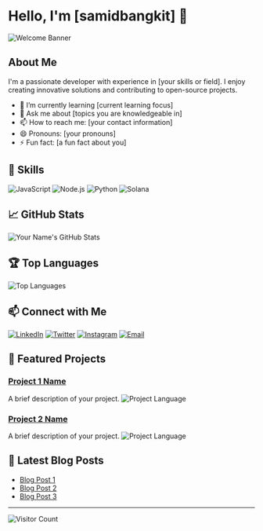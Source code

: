 # Hello, I'm [samidbangkit] 👋

![Welcome Banner]([https://your-image-link.com/banner.png](https://i.ibb.co.com/WFQLmyD/github-header-image.png))

## About Me

I'm a passionate developer with experience in [your skills or field]. I enjoy creating innovative solutions and contributing to open-source projects. 

- 🌱 I’m currently learning [current learning focus]
- 💬 Ask me about [topics you are knowledgeable in]
- 📫 How to reach me: [your contact information]
- 😄 Pronouns: [your pronouns]
- ⚡ Fun fact: [a fun fact about you]

## 🚀 Skills

![JavaScript](https://img.shields.io/badge/-JavaScript-F7DF1E?style=flat&logo=javascript&logoColor=black)
![Node.js](https://img.shields.io/badge/-Node.js-339933?style=flat&logo=node.js&logoColor=white)
![Python](https://img.shields.io/badge/-Python-3776AB?style=flat&logo=python&logoColor=white)
![Solana](https://img.shields.io/badge/-Solana-00FFA3?style=flat&logo=solana&logoColor=white)

## 📈 GitHub Stats

![Your Name's GitHub Stats](https://github-readme-stats.vercel.app/api?username=smdbngkt&show_icons=true&theme=radical)

## 🏆 Top Languages

![Top Languages](https://github-readme-stats.vercel.app/api/top-langs/?username=smdbngkt&layout=compact&theme=radical)

## 📫 Connect with Me

[![LinkedIn](https://img.shields.io/badge/-LinkedIn-0077B5?style=flat&logo=linkedin&logoColor=white)](https://linkedin.com/in/yourprofile)
[![Twitter](https://img.shields.io/badge/-Twitter-1DA1F2?style=flat&logo=twitter&logoColor=white)](https://twitter.com/yourprofile)
[![Instagram](https://img.shields.io/badge/-Instagram-E4405F?style=flat&logo=instagram&logoColor=white)](https://instagram.com/yourprofile)
[![Email](https://img.shields.io/badge/-Email-D14836?style=flat&logo=gmail&logoColor=white)](mailto:your.email@example.com)

## 📂 Featured Projects

### [Project 1 Name](https://github.com/yourusername/project1)
A brief description of your project. 
![Project Language](https://img.shields.io/badge/-Language-F7DF1E?style=flat&logo=javascript&logoColor=black)

### [Project 2 Name](https://github.com/yourusername/project2)
A brief description of your project.
![Project Language](https://img.shields.io/badge/-Language-3776AB?style=flat&logo=python&logoColor=white)

## 📝 Latest Blog Posts

- [Blog Post 1](https://yourblog.com/post1)
- [Blog Post 2](https://yourblog.com/post2)
- [Blog Post 3](https://yourblog.com/post3)

---

![Visitor Count](https://visitor-badge.laobi.icu/badge?page_id=yourusername.yourusername)

